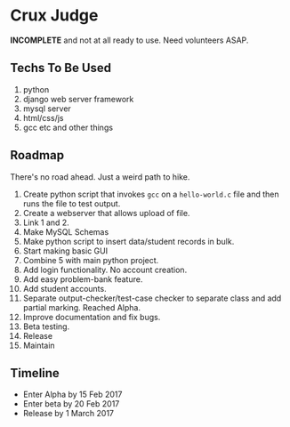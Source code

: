 # Crux Judge

**INCOMPLETE** and not at all ready to use. Need volunteers ASAP.

## Techs To Be Used

1. python
2. django web server framework
3. mysql server
4. html/css/js
5. gcc etc and other things

## Roadmap

There's no road ahead. Just a weird path to hike.

1. Create python script that invokes `gcc` on a `hello-world.c` file and then runs the file to test output.
2. Create a webserver that allows upload of file.
3. Link 1 and 2.
4. Make MySQL Schemas
5. Make python script to insert data/student records in bulk.
6. Start making basic GUI
7. Combine 5 with main python project.
8. Add login functionality. No account creation.
9. Add easy problem-bank feature.
10. Add student accounts.
11. Separate output-checker/test-case checker to separate class and add partial marking. Reached Alpha.
12. Improve documentation and fix bugs.
13. Beta testing.
14. Release
15. Maintain

## Timeline

* Enter Alpha by 15 Feb 2017
* Enter beta by 20 Feb 2017
* Release by 1 March 2017